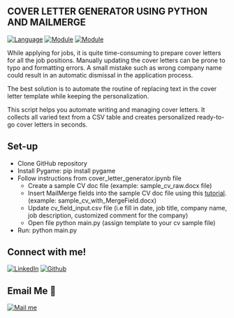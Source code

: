 ## COVER LETTER GENERATOR USING PYTHON AND MAILMERGE
[![Language](https://img.shields.io/badge/language-python-blue.svg?style=flat)](https://www.python.org)
[![Module](https://img.shields.io/badge/module-mailmerge-green.svg?style=flat)](https://pypi.org/project/docx-mailmerge/)
[![Module](https://img.shields.io/badge/module-pandas-%23150458.svg?style=flat&logo=pandas&logoColor=white)](https://pandas.pydata.org/)


While applying for jobs, it is quite time-consuming to prepare cover letters for all the job positions. Manually updating the cover letters can be prone to typo and formatting errors. A small mistake such as wrong company name could result in an automatic dismissal in the application process.

The best solution is to automate the routine of replacing text in the cover letter template while keeping the personalization. 

This script helps you automate writing and managing cover letters. It collects all varied text from a CSV table and creates personalized ready-to-go cover letters in seconds. 

## Set-up 
- Clone GitHub repository
- Install Pygame: pip install pygame
- Follow instructions from cover_letter_generator.ipynb file
    - Create a sample CV doc file (example: sample_cv_raw.docx file)
    - Insert MailMerge fields into the sample CV doc file using this [tutorial](https://pbpython.com/python-word-template.html#word-merge-fields). (example: sample_cv_with_MergeField.docx)
    - Update cv_field_input.csv file (i.e fill in date, job title, company name, job description, customized comment for the company) 
    - Open file python main.py (assign template to your cv sample file)
- Run: python main.py


## Connect with me!

[<img target="_blank" src="https://img.icons8.com/bubbles/100/000000/linkedin.png" title="LinkedIn">](https://www.linkedin.com/in/thaimynguyen/)  [<img target="_blank" src="https://img.icons8.com/bubbles/100/000000/github.png" title="Github">](https://github.com/thaimynguyen)

## Email Me :e-mail:
[<img target="_blank" src="https://img.icons8.com/bubbles/100/000000/secured-letter.png" title="Mail me">](mailto:thaimynguyen@gmail.com)
